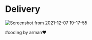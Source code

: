 # Delivery

![Screenshot from 2021-12-07 19-17-55](https://user-images.githubusercontent.com/93611871/145061192-5aa2d451-d294-4bcd-b7e2-fa4a47118229.png)

#coding by arman:heart:
